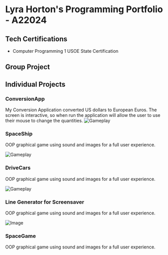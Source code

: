 # Lyra Horton's Programming Portfolio - A22024

## Tech Certifications
* Computer Programming 1 USOE State Certification


## Group Project

## Individual Projects

### ConversionApp
My Conversion Application converted US dollars to European Euros. The screen is interactive, so when run the application will allow the user to use their mouse to change the quantities. 
![Gameplay](https://github.com/lyraeho/Programming-Portfolio/assets/142616800/87b79493-e758-403b-b50a-212c2548b240)


### SpaceShip
OOP graphical game using sound and images for a full user experience.

![Gameplay]()


### DriveCars
OOP graphical game using sound and images for a full user experience.

![Gameplay](https://github.com/lyraeho/Programming-Portfolio/assets/142616800/7cf2b5f5-80ef-4a9d-bb90-23eb6e2315b5)


### Line Generator for Screensaver
OOP graphical game using sound and images for a full user experience.

![Image](https://github.com/lyraeho/Programming-Portfolio/assets/142616800/25b9bd3c-ed49-487c-989e-fa8ae1a3946b)


### SpaceGame
OOP graphical game using sound and images for a full user experience.




